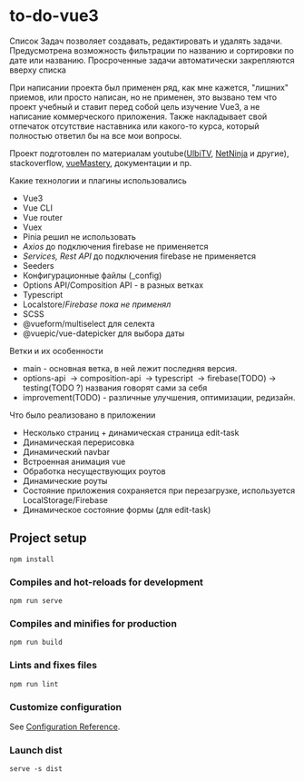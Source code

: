 # to-do-vue3

Список Задач позволяет создавать, редактировать и удалять задачи. Предусмотрена возможность фильтрации по названию и сортировки по дате или названию. Просроченные задачи автоматически закрепляются вверху списка

При написании проекта был применен ряд, как мне кажется, "лишних" приемов, или просто написан, но не применен, это вызвано тем что проект учебный и ставит перед собой цель изучение Vue3, а не написание коммерческого приложения. Также накладывает свой отпечаток отсутствие наставника или какого-то курса, который полностью ответил бы на все мои вопросы.

Проект подготовлен по материалам youtube([UlbiTV](https://www.youtube.com/@UlbiTV), [NetNinja](https://www.youtube.com/@NetNinja) и другие), stackoverflow, [vueMastery](https://www.vuemastery.com), документации и пр.

Какие технологии и плагины использовались

*   Vue3
*   Vue CLI
*   Vue router
*   Vuex
*   Pinia решил не использовать
*   _Axios_ до подключения firebase не применяется
*   _Services, Rest API_ до подключения firebase не применяется
*   Seeders
*   Конфигурационные файлы (\_config)
*   Options API/Composition API - в разных ветках
*   Typescript
*   Localstore/_Firebase пока не применял_
*   SCSS
*   @vueform/multiselect для селекта
*   @vuepic/vue-datepicker для выбора даты

Ветки и их особенности

*   main - основная ветка, в ней лежит последняя версия.
*   options-api  → composition-api  → typescript  → firebase(TODO) → testing(TODO ?) названия говорят сами за себя
*   improvement(TODO) - различные улучшения, оптимизации, редизайн.

Что было реализовано в приложении

*   Несколько страниц + динамическая страница edit-task
*   Динамическая перерисовка
*   Динамический navbar
*   Встроенная анимация vue
*   Обработка несуществующих роутов
*   Динамические роуты
*   Состояние приложения сохраняется при перезагрузке, используется LocalStorage/Firebase
*   Динамическое состояние формы (для edit-task)


## Project setup
```
npm install
```

### Compiles and hot-reloads for development
```
npm run serve
```

### Compiles and minifies for production
```
npm run build
```

### Lints and fixes files
```
npm run lint
```

### Customize configuration
See [Configuration Reference](https://cli.vuejs.org/config/).


### Launch dist
```
serve -s dist
```
